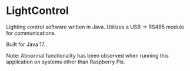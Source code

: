 # LightControl
Lighting control software written in Java. Utilizes a USB -> RS485 module for communications.

Built for Java 17.

Note: Abnormal functionality has been observed when running this application on systems other than Raspberry Pis.